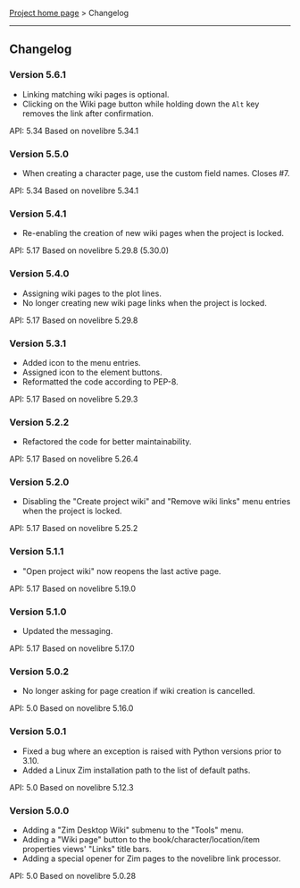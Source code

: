 [Project home page](../) > Changelog

------------------------------------------------------------------------

## Changelog


### Version 5.6.1

- Linking matching wiki pages is optional.
- Clicking on the Wiki page button while holding down the `Alt` key
removes the link after confirmation.

API: 5.34
Based on novelibre 5.34.1


### Version 5.5.0

- When creating a character page, use the custom field names. Closes #7.

API: 5.34
Based on novelibre 5.34.1


### Version 5.4.1

- Re-enabling the creation of new wiki pages when the project is locked.

API: 5.17
Based on novelibre 5.29.8 (5.30.0)


### Version 5.4.0

- Assigning wiki pages to the plot lines.
- No longer creating new wiki page links when the project is locked.

API: 5.17
Based on novelibre 5.29.8


### Version 5.3.1

- Added icon to the menu entries.
- Assigned icon to the element buttons.
- Reformatted the code according to PEP-8.

API: 5.17
Based on novelibre 5.29.3


### Version 5.2.2

- Refactored the code for better maintainability.

API: 5.17
Based on novelibre 5.26.4


### Version 5.2.0

- Disabling the "Create project wiki" and "Remove wiki links" menu entries when the project
is locked.

API: 5.17
Based on novelibre 5.25.2


### Version 5.1.1

- "Open project wiki" now reopens the last active page.

API: 5.17
Based on novelibre 5.19.0


### Version 5.1.0

- Updated the messaging.

API: 5.17
Based on novelibre 5.17.0


### Version 5.0.2

- No longer asking for page creation if wiki creation is cancelled.

API: 5.0
Based on novelibre 5.16.0


### Version 5.0.1

- Fixed a bug where an exception is raised with Python versions prior to 3.10.
- Added a Linux Zim installation path to the list of default paths.

API: 5.0
Based on novelibre 5.12.3


### Version 5.0.0

- Adding a "Zim Desktop Wiki" submenu to the "Tools" menu. 
- Adding a "Wiki page" button to the book/character/location/item properties views' "Links" title bars.
- Adding a special opener for Zim pages to the novelibre link processor.

API: 5.0
Based on novelibre 5.0.28
